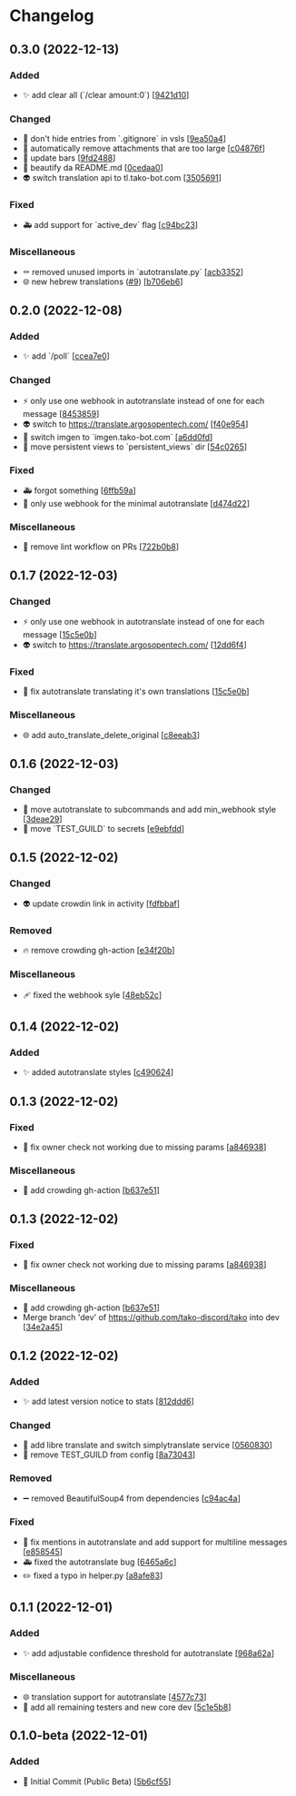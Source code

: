 # Changelog

<a name="0.3.0"></a>
## 0.3.0 (2022-12-13)

### Added

- ✨ add clear all (&#x60;/clear amount:0&#x60;) [[9421d10](https://github.com/tako-discord/tako/commit/9421d10f15b44d7743519cd59d176289b51f0f32)]

### Changed

- 🔧 don&#x27;t hide entries from &#x60;.gitignore&#x60; in vsls [[9ea50a4](https://github.com/tako-discord/tako/commit/9ea50a48044970d0c39ba71ba1e5c89c381f0643)]
- 🚸 automatically remove attachments that are too large [[c04876f](https://github.com/tako-discord/tako/commit/c04876ff33ef047746f591e8a38f63bcbf960fc2)]
- 🍱 update bars [[9fd2488](https://github.com/tako-discord/tako/commit/9fd24884a15fa0ab1dff92fe229eca5f1bf89fe3)]
- 💄 beautify da README.md [[0cedaa0](https://github.com/tako-discord/tako/commit/0cedaa0fdb58d2ba26e4794442b34254f9f78746)]
- 👽 switch translation api to tl.tako-bot.com [[3505691](https://github.com/tako-discord/tako/commit/35056915ab977ffd14905059214756600eca1a14)]

### Fixed

- 🚑 add support for &#x60;active_dev&#x60; flag [[c94bc23](https://github.com/tako-discord/tako/commit/c94bc235bfb49d1f69fb81d3ada7b05a9fe76e4b)]

### Miscellaneous

- ⚰️ removed unused imports in &#x60;autotranslate.py&#x60; [[acb3352](https://github.com/tako-discord/tako/commit/acb335289f4633a80a96feb88e9b295ae8d08366)]
- 🌐 new hebrew translations ([#9](https://github.com/tako-discord/tako/issues/9)) [[b706eb6](https://github.com/tako-discord/tako/commit/b706eb66d73d2c0b857d7b2af77ea08318856bf2)]


<a name="0.2.0"></a>
## 0.2.0 (2022-12-08)

### Added

- ✨ add &#x60;/poll&#x60; [[ccea7e0](https://github.com/tako-discord/tako/commit/ccea7e07e31a76712c3916d28458e570e19fd483)]

### Changed

- ⚡ only use one webhook in autotranslate instead of one for each message [[8453859](https://github.com/tako-discord/tako/commit/8453859322da37f475d09d6349a837c29c79b393)]
- 👽 switch to https://translate.argosopentech.com/ [[f40e954](https://github.com/tako-discord/tako/commit/f40e9549c19b1aacb4b9e33310b75e79223043ba)]
- 🔧 switch imgen to &#x60;imgen.tako-bot.com&#x60; [[a6dd0fd](https://github.com/tako-discord/tako/commit/a6dd0fdedc5a3436ba8c50b156f3782249e36bd4)]
- 🚚 move persistent views to &#x60;persistent_views&#x60; dir [[54c0265](https://github.com/tako-discord/tako/commit/54c0265410f3e7f3d5a960aec9481c5424d53d7c)]

### Fixed

- 🚑 forgot something [[6ffb59a](https://github.com/tako-discord/tako/commit/6ffb59a000d879e5b8618dd93accbf3cde996e93)]
- 🐛 only use webhook for the minimal autotranslate [[d474d22](https://github.com/tako-discord/tako/commit/d474d22fa27c55b355909c45cb7619c55c098002)]

### Miscellaneous

-  👷 remove lint workflow on PRs [[722b0b8](https://github.com/tako-discord/tako/commit/722b0b887be1231f5d03d456a69e7f6f6fd114c9)]


<a name="0.1.7"></a>
## 0.1.7 (2022-12-03)

### Changed

- ⚡ only use one webhook in autotranslate instead of one for each message [[15c5e0b](https://github.com/tako-discord/tako/commit/15c5e0bd67efff465c67fbbb3c63266d2dcb0e96)]
- 👽 switch to https://translate.argosopentech.com/ [[12dd6f4](https://github.com/tako-discord/tako/commit/12dd6f49f23c8f5a8540bd602c1cfa00e3a65aea)]

### Fixed

- 🐛 fix autotranslate translating it's own translations [[15c5e0b](https://github.com/tako-discord/tako/commit/15c5e0bd67efff465c67fbbb3c63266d2dcb0e96)]

### Miscellaneous

- 🌐 add auto_translate_delete_original [[c8eeab3](https://github.com/tako-discord/tako/commit/c8eeab30d15e4b922b0d19b85e80d40a205d155a)]


<a name="0.1.6"></a>
## 0.1.6 (2022-12-03)

### Changed

- 🚸 move autotranslate to subcommands and add min_webhook style [[3deae29](https://github.com/tako-discord/tako/commit/3deae29611534bd75462fd9229d1a2822e18fa4a)]
- 🔧 move &#x60;TEST_GUILD&#x60; to secrets [[e9ebfdd](https://github.com/tako-discord/tako/commit/e9ebfdd17aac991b72cfe8967e221d3f4eea9c8d)]


<a name="0.1.5"></a>
## 0.1.5 (2022-12-02)

### Changed

- 👽 update crowdin link in activity [[fdfbbaf](https://github.com/tako-discord/tako/commit/fdfbbaf2ebd545941e8b3c85a0fe870568923c69)]

### Removed

- 🔥 remove crowding gh-action [[e34f20b](https://github.com/tako-discord/tako/commit/e34f20b9ff1714f92db5f3a6f2365a5307f6f14c)]

### Miscellaneous

- 🩹 fixed the webhook syle [[48eb52c](https://github.com/tako-discord/tako/commit/48eb52c92eb4b1b99fa0b8a189a26427f210658d)]


<a name="0.1.4"></a>
## 0.1.4 (2022-12-02)

### Added

- ✨ added autotranslate styles [[c490624](https://github.com/tako-discord/tako/commit/c490624334671808903e75b4529c22c52f7d9bb2)]


<a name="0.1.3"></a>
## 0.1.3 (2022-12-02)

### Fixed

- 🐛 fix owner check not working due to missing params [[a846938](https://github.com/tako-discord/tako/commit/a8469381ce0971ce73458eb4bcc8e15e96fe2898)]

### Miscellaneous

-  👷 add crowding gh-action [[b637e51](https://github.com/tako-discord/tako/commit/b637e51c3d41a24c24b8a9558cf0388c499ad086)]


<a name="0.1.3"></a>
## 0.1.3 (2022-12-02)

### Fixed

- 🐛 fix owner check not working due to missing params [[a846938](https://github.com/tako-discord/tako/commit/a8469381ce0971ce73458eb4bcc8e15e96fe2898)]

### Miscellaneous

-  👷 add crowding gh-action [[b637e51](https://github.com/tako-discord/tako/commit/b637e51c3d41a24c24b8a9558cf0388c499ad086)]
-  Merge branch &#x27;dev&#x27; of https://github.com/tako-discord/tako into dev [[34e2a45](https://github.com/tako-discord/tako/commit/34e2a458f1f90f7791677eac6359a0d0f19a10c2)]


<a name="0.1.2"></a>
## 0.1.2 (2022-12-02)

### Added

- ✨ add latest version notice to stats [[812ddd6](https://github.com/tako-discord/tako/commit/812ddd6db4f7aa85e741aa84ad24894e02a9c369)]

### Changed

- 🔧 add libre translate and switch simplytranslate service [[0560830](https://github.com/tako-discord/tako/commit/056083057bbc7a3b5b88ba2b9a02b28182c25bfd)]
- 🔧 remove TEST_GUILD from config [[8a73043](https://github.com/tako-discord/tako/commit/8a730431ec64670e7a5f965ed7aeb94cdc74ae88)]

### Removed

- ➖ removed BeautifulSoup4 from dependencies [[c94ac4a](https://github.com/tako-discord/tako/commit/c94ac4a527f18a82923d8955e487b9d44f81e819)]

### Fixed

- 🐛 fix mentions in autotranslate and add support for multiline messages [[e858545](https://github.com/tako-discord/tako/commit/e858545d86f5c23eb930189f4c408888f14f7287)]
- 🚑 fixed the autotranslate bug [[6465a6c](https://github.com/tako-discord/tako/commit/6465a6cac8c3d885d278b42af60f8d551aac8a5a)]
- ✏️ fixed a typo in helper.py [[a8afe83](https://github.com/tako-discord/tako/commit/a8afe834439c3fb2e6b764fd444cb08c4abefa57)]


<a name="0.1.1"></a>
## 0.1.1 (2022-12-01)

### Added

- ✨ add adjustable confidence threshold for autotranslate [[968a62a](https://github.com/tako-discord/tako/commit/968a62ab912301ea23769d15b01ef227f1ec6ee0)]


### Miscellaneous

- 🌐 translation support for autotranslate [[4577c73](https://github.com/tako-discord/tako/commit/4577c73893270030de29e51dcfa11c4bed66cbdd)]
- 👥 add all remaining testers and new core dev [[5c1e5b8](https://github.com/tako-discord/tako/commit/5c1e5b8064bf01235e8a819ec52c9d020b1ef146)]


<a name="0.1.0-beta"></a>
## 0.1.0-beta (2022-12-01)

### Added

- 🎉 Initial Commit (Public Beta) [[5b6cf55](https://github.com/tako-discord/tako/commit/5b6cf5562f42daa636966d25a1d87c4a9d4fc47a)]

